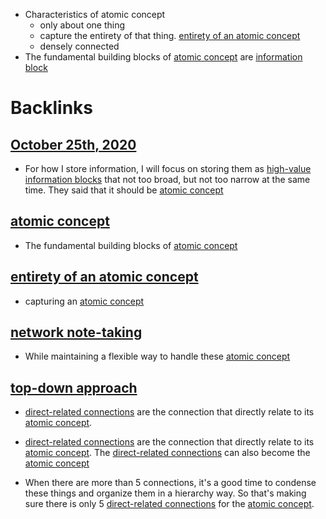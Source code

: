 - Characteristics of atomic concept
    - only about one thing 
    - capture the entirety of that thing. [entirety of an atomic concept](<entirety of an atomic concept.md>)
    - densely connected
- The fundamental building blocks of [atomic concept](<atomic concept.md>) are [information block](<information block.md>)

# Backlinks
## [October 25th, 2020](<October 25th, 2020.md>)
- For how I store information, I will focus on storing them as [high-value information blocks](<high-value information blocks.md>) that not too broad, but not too narrow at the same time. They said that it should be [atomic concept](<atomic concept.md>)

## [atomic concept](<atomic concept.md>)
- The fundamental building blocks of [atomic concept](<atomic concept.md>)

## [entirety of an atomic concept](<entirety of an atomic concept.md>)
- capturing an [atomic concept](<atomic concept.md>)

## [network note-taking](<network note-taking.md>)
- While maintaining a flexible way to handle these [atomic concept](<atomic concept.md>)

## [top-down approach](<top-down approach.md>)
- [direct-related connections](<direct-related connections.md>) are the connection that directly relate to its [atomic concept](<atomic concept.md>).

- [direct-related connections](<direct-related connections.md>) are the connection that directly relate to its [atomic concept](<atomic concept.md>). The [direct-related connections](<direct-related connections.md>) can also become the [atomic concept](<atomic concept.md>)

- When there are more than 5 connections, it's a good time to condense these things and organize them in a hierarchy way. So that's making sure there is only 5 [direct-related connections](<direct-related connections.md>) for the [atomic concept](<atomic concept.md>).

